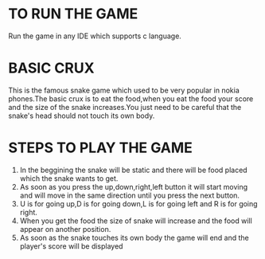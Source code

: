 # TO RUN THE GAME

Run the game in any IDE which supports c language.

# BASIC CRUX
This is the famous snake game which used to be very popular in nokia phones.The basic crux is to eat the food,when you eat the food your score and the size of the snake increases.You just need to be careful that the snake's head should not touch its own body.

# STEPS TO PLAY THE GAME 

1. In the beggining the snake will be static and there will be food placed which the snake wants to get.
2. As soon as you press the up,down,right,left button it will start moving and will move in the same direction until you press the next button.
3. U is for going up,D is for going down,L is for going left and R is for going right.
4. When you get the food the size of snake will increase and the food will appear on another position.
5. As soon as the snake touches its own body the game will end and the player's score will be displayed